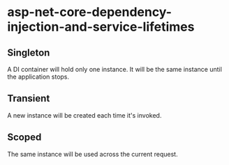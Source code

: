 # asp-net-core-dependency-injection-and-service-lifetimes

## Singleton
A DI container will hold only one instance. It will be the same instance until the application stops.

## Transient
A new instance will be created each time it's invoked.

## Scoped
The same instance will be used across the current request.